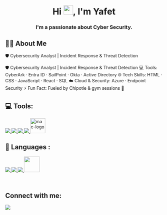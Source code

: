 




<h1 align="center">Hi <img src="https://raw.githubusercontent.com/MartinHeinz/MartinHeinz/master/wave.gif" width="30px">, I'm Yafet</h1>
<h3 align="center">I'm a passionate about Cyber Security.</h3>

## 🙋‍♂️ About Me
🛡️ Cybersecurity Analyst | Incident Response & Threat Detection

🛡️ Cybersecurity Analyst | Incident Response & Threat Detection
💻 Tools: CyberArk · Entra ID · SailPoint · Okta · Active Directory
🌐 Tech Skills: HTML · CSS · JavaScript · React · SQL
☁️ Cloud & Security: Azure · Endpoint Security
⚡ Fun Fact: Fueled by Chipotle & gym sessions 💪
  
<!-- <h2> 👨‍💻 Information Technology  Projects:</h2> -->

 <!-- - [osTicket: Post-Installation Configuration](https://github.com/joshmadakorcc/post-install-config)
  - [osTicket: Ticket Lifecycle Examples](https://github.com/joshmadakorcc/ticket-lifecycle)
- <b>Microsoft Azure</b>
  - [Configuring On-premises Active Directory within Azure VMs](https://github.com/joshmadakorcc/configure-ad)
  - [Network Security Groups (NSGs) and Inspecting Network Protocols](https://github.com/joshmadakorcc/azure-network-protocols)
-->
## 💻 Tools:


<p align="left"> 
    <!-- <a href="https://www.java.com" target="_blank"> <img src="https://img.icons8.com/color/48/000000/java-coffee-cup-logo.png"/> </a> -->
    <!-- <a href="https://spring.io/projects/spring-boot" target="_blank"> <img src="https://img.icons8.com/color/48/000000/spring-logo.png"/> </a>  -->
     <a href="https://tailwindcss.com" target="_blank"> <img src="https://img.icons8.com/fluency/48/azure-1.png"/> </a> 
      <a href="https://tailwindcss.com" target="_blank"> <img src="https://img.icons8.com/color/48/splunk.png"/> </a> 
     <a href="https://www.sass-lang.com" target="_blank"> <img src="https://img.icons8.com/color/48/microsoft.png"/> </a> 
     <a href="https://getbootstrap.com" target="_blank"> <img src="https://img.icons8.com/color/48/000000/linux--v1.png"/> </a>  
     <a href="https://tailwindcss.com" target="_blank"> <img width="48" height="48" src="https://img.icons8.com/color/48/mac-logo.png" alt="mac-logo"/> </a> 
<!--   <br/>
     <a href="https://tailwindcss.com" target="_blank"> <img width="48" height="48" src="https://img.icons8.com/color/48/jira.png" alt="jira"/> </a> 
     <a href="https://tailwindcss.com" target="_blank"> <img width="80" height="80" src="https://img.icons8.com/officel/48/dns.png" alt="dns"/> </a> 
     <a href="https://tailwindcss.com" target="_blank"> <img src="https://img.icons8.com/fluency/48/console.png"/> </a> 
     <a href="https://tailwindcss.com" target="_blank"> <img src="https://img.icons8.com/fluency/48/server.png"/> </a>  -->
   
## 🚀 Languages :
 <a href="https://developer.mozilla.org/en-US/docs/Web/JavaScript" target="_blank"> <img src="https://img.icons8.com/color/48/000000/javascript.png"/> </a> 
 <a href="https://www.w3schools.com/css/" target="_blank"> <img src="https://img.icons8.com/color/48/000000/css3.png"/> </a> 
 <a href="https://www.w3.org/html/" target="_blank"> <img src="https://img.icons8.com/color/48/000000/html-5.png"/> </a> 
 <a  href="https://www.salesforce.com/" target="_blank"> <img style="width:50px"  src="https://asset.brandfetch.io/idVE84WdIN/idfpDuA1TN.png"/> </a>


    
<!--     <a href="https://typescriptlang.org" target="_blank"> <img src="https://img.icons8.com/color/48/000000/typescript"/></a>  -->
<!--     <a href="https://visualstudio.com" target="_blank"> <img src="https://img.icons8.com/color/48/000000/nodejs.png"/></a>  -->
<!--     <a href="https://git-scm.com" target="_blank"> <img src="https://img.icons8.com/color/48/000000/git.png"/> </a>  -->
<!--     <a href="https://visualstudio.com" target="_blank"> <img src="https://img.icons8.com/color/48/000000/visual-studio-code-2019.png"/> </a>  -->
       
<!--          <a href="https://postman.com" target="_blank"> <img src="https://www.vectorlogo.zone/logos/getpostman/getpostman-icon.svg" alt="postman" width="42" height="43"/> </a>   -->
<br/>

<!-- <p align="center">
    <a href="https://github.com/SubhamRaoniar28/github-readme-streak-stats">
        <img title="🔥 Get streak stats for your profile at git.io/streak-stats" alt="Subham Raoniar's streak" src="https://github-readme-streak-stats.herokuapp.com/?user=SubhamRaoniar28&theme=black-ice&hide_border=true&stroke=0000&background=060A0CD0"/>
    </a>
</p> -->

<!-- ## 📊 My Github Stats


  <br/>
    <a href="https://github.com/SubhamRaoniar28/github-readme-stats"><img alt="Subham Raoniar's Github Stats" src="https://github-readme-stats.vercel.app/api?username=SubhamRaoniar28&show_icons=true&count_private=true&theme=react&hide_border=true&bg_color=0D1117" /></a> -->
  <!-- <a href="https://github.com/SubhamRaoniar28/github-readme-stats"><img alt="Subham Raoniar's Top Languages" src="https://github-readme-stats.vercel.app/api/top-langs/?username=SubhamRaoniar28&langs_count=8&count_private=true&layout=compact&theme=react&hide_border=true&bg_color=0D1117" /></a>
  <br/>
  <b>Note:</b> Top languages is only a metric of the languages my public code consists of and doesn't reflect experience or skill level.

<br/>
<br/> -->

<!-- <a href="https://github.com/SubhamRaoniar28/github-readme-activity-graph"><img alt="Subham Raoniar's Activity Graph" src="https://activity-graph.herokuapp.com/graph?username=SubhamRaoniar28&bg_color=0D1117&color=5BCDEC&line=5BCDEC&point=FFFFFF&hide_border=true" /></a>

<br/>
<br/> -->

## Connect with me:

<p align="left">

<a href = "https://www.linkedin.com/in/yafet-segid/"><img src="https://img.icons8.com/fluent/48/000000/linkedin.png"/></a>

<!-- <a href = "https://twitter.com/subhamraoniar"><img src="https://img.icons8.com/fluent/48/000000/twitter.png"/></a>
<a href = "https://www.instagram.com/subhamraoniar/"><img src="https://img.icons8.com/fluent/48/000000/instagram-new.png"/></a>
<a href = "https://www.youtube.com/channel/UC-NXT1lYAOPa3lrgWXqvuHA"><img src="https://img.icons8.com/color/48/000000/youtube-play.png"/></a> -->

<!-- </p>

## ❤ Views and Followers

<a href="https://github.com/Meghna-DAS/github-profile-views-counter">
    <img src="https://komarev.com/ghpvc/?username=SubhamRaoniar28">
</a>
<a href="https://github.com/SubhamRaoniar28?tab=followers"><img src="https://img.shields.io/github/followers/SubhamRaoniar28?label=Followers&style=social" alt="GitHub Badge"></a> -->
